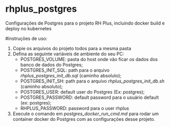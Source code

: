 # rhplus_postgres
Configurações de Postgres para o projeto RH Plus, incluindo docker build e deploy no kubernetes

#instruções de uso:
1.  Copie os arquivos do projeto todos para a mesma pasta
2.  Defina as seguinte variáveis de ambiente do seu PC:
    * POSTGRES_VOLUME: pasta do host onde vão ficar os dados dos banco de dados do Postgres;
    * POSTGRES_INIT_SQL: path para o arquivo _rhplus_postgres_init_db.sql_ (caminho absoluto);
    * POSTGRES_INIT_SH: path para o arquivo _rhplus_postgres_init_db.sh_ (caminho absoluto);
    * POSTGRES_USER: default user do Postgres (Ex: postgres);
    * POSTGRES_PASSWORD: default password para o usuário default (ex: postgres);
    * RHPLUS_PASSWORD: password para o user rhplus
3.  Execute o comando em _postgres_docker_run_cmd.md_ para rodar um container docker do Postgres com as configurações desse projeto. 
